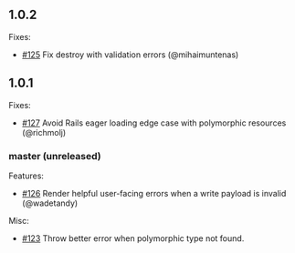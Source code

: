 ## 1.0.2

Fixes:

- [#125](https://github.com/graphiti-api/graphiti/pull/125) Fix destroy
  with validation errors (@mihaimuntenas)

## 1.0.1

Fixes:

- [#127](https://github.com/graphiti-api/graphiti/pull/127) Avoid Rails eager loading edge case with polymorphic resources (@richmolj)

### master (unreleased)

Features:

- [#126](https://github.com/graphiti-api/graphiti/pull/126) Render helpful user-facing errors when a write payload is invalid (@wadetandy)

Misc:

- [#123](https://github.com/graphiti-api/graphiti/pull/123) Throw
  better error when polymorphic type not found.

<!-- ### [version (YYYY-MM-DD)](diff_link) -->
<!-- Breaking changes:-->
<!-- Features:-->
<!-- Fixes:-->
<!-- Misc:-->
